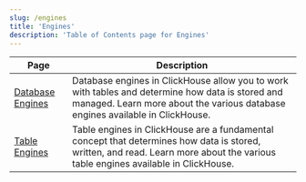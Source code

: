 ```yaml
---
slug: /engines
title: 'Engines'
description: 'Table of Contents page for Engines'
---
```


| Page                                               | Description                                                                                                                                                                       |
|----------------------------------------------------|-----------------------------------------------------------------------------------------------------------------------------------------------------------------------------------|
| [Database Engines](/engines/database-engines) | Database engines in ClickHouse allow you to work with tables and determine how data is stored and managed. Learn more about the various database engines available in ClickHouse. |
| [Table Engines](/engines/table-engines)       | Table engines in ClickHouse are a fundamental concept that determines how data is stored, written, and read. Learn more about the various table engines available in ClickHouse.  |
